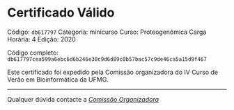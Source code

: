 # Certificado Válido

Código: `db617797`
Categoria: minicurso
Curso: Proteogenômica
Carga Horária: 4
Edição: 2020


Código completo: `db617797cea599a6ebc6d6b246e30c9d6d89c0b57bac57c9de46ca5a15d9f467`


Este certificado foi expedido pela Comissão organizadora do IV Curso de Verão em Bioinformática da UFMG.

----

Qualquer dúvida contacte a [_Comissão Organizadora_](<mailto:cursobioinfoufmg@gmail.com$subject=[Certificados]>)

